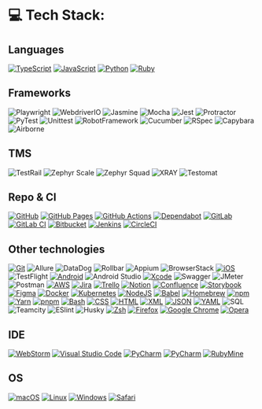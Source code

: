 # 💻 Tech Stack:

## Languages
[![TypeScript](https://img.shields.io/badge/TypeScript-3178C6?logo=typescript&logoColor=fff)](#)
[![JavaScript](https://img.shields.io/badge/JavaScript-F7DF1E?logo=javascript&logoColor=000)](#)
[![Python](https://img.shields.io/badge/Python-3776AB?logo=python&logoColor=fff)](#)
[![Ruby](https://img.shields.io/badge/Ruby-%23CC342D.svg?&logo=ruby&logoColor=white)](#)

## Frameworks
![Playwright](https://img.shields.io/badge/-Playwright-3f9900?style-for-the-badge)
![WebdriverIO](https://img.shields.io/badge/-WebdriverIO-ffa800?style-for-the-badge&logo=webdriverio&logoColor=FFFFFF)
![Jasmine](https://img.shields.io/badge/-Jasmine-8A4182?style-for-the-badge&logo=jasmine&logoColor=FFFFFF)
![Mocha](https://img.shields.io/badge/-Mocha-8D6748?style-for-the-badge&logo=mocha&logoColor=FFFFFF)
![Jest](https://img.shields.io/badge/-Jest-C21325?style-for-the-badge&logo=jest&logoColor=FFFFFF)
![Protractor](https://img.shields.io/badge/-Protractor-0D0D0D?style-for-the-badge&logo=protractor&logoColor=FFFFFF)
![PyTest](https://img.shields.io/badge/-PyTest-009fff?style-for-the-badge&logo=pytest&logoColor=FFFFFF)
![Unittest](https://img.shields.io/badge/-Unittest-0068a6?style-for-the-badge&logo=python&logoColor=FFFFFF)
![RobotFramework](https://img.shields.io/badge/-Robot%20Framework-ffffff?style-for-the-badge&logo=robotframework&logoColor=000000)
![Cucumber](https://img.shields.io/badge/-Cucumber-23D96C?style-for-the-badge&logo=cucumber&logoColor=FFFFFF)
![RSpec](https://img.shields.io/badge/-RSpec-ff0000?style-for-the-badge&logo=ruby&logoColor=ffffff)
![Capybara](https://img.shields.io/badge/-Capybara-00bf55?style-for-the-badge&logo=ruby&logoColor=ffffff)
![Airborne](https://img.shields.io/badge/-Airborne-bf0081?style-for-the-badge&logo=ruby&logoColor=ffffff)

## TMS
![TestRail](https://img.shields.io/badge/-TestRail-7D7D7D?style-for-the-badge&logo=testrail&logoColor=FFFFFF)
![Zephyr Scale](https://img.shields.io/badge/-Zephyr_Scale-0098ff?style-for-the-badge&logo=jirasoftware&logoColor=FFFFFF)
![Zephyr Squad](https://img.shields.io/badge/-Zephyr_Scale-0098ff?style-for-the-badge&logo=jirasoftware&logoColor=FFFFFF)
![XRAY](https://img.shields.io/badge/-XRAY-ffffff?style-for-the-badge&logo=jirasoftware&logoColor=000000)
![Testomat](https://img.shields.io/badge/-Testomat-9f00bf)

## Repo & CI
[![GitHub](https://img.shields.io/badge/GitHub-%23121011.svg?logo=github&logoColor=white)](#)
[![GitHub Pages](https://img.shields.io/badge/GitHub%20Pages-121013?logo=github&logoColor=white)](#)
[![GitHub Actions](https://img.shields.io/badge/GitHub_Actions-2088FF?logo=github-actions&logoColor=white)](#)
[![Dependabot](https://img.shields.io/badge/Dependabot-025E8C?logo=dependabot&logoColor=fff)](#)
[![GitLab](https://img.shields.io/badge/GitLab-FC6D26?logo=gitlab&logoColor=fff)](#)
[![GitLab CI](https://img.shields.io/badge/GitLab%20CI-FC6D26?logo=gitlab&logoColor=fff)](#)
[![Bitbucket](https://img.shields.io/badge/Bitbucket-0052CC?logo=bitbucket&logoColor=fff)](#)
[![Jenkins](https://img.shields.io/badge/Jenkins-D24939?logo=jenkins&logoColor=white)](#)
[![CircleCI](https://img.shields.io/badge/CircleCI-343434?logo=circleci&logoColor=fff)](#)

## Other technologies
[![Git](https://img.shields.io/badge/Git-F05032?logo=git&logoColor=fff)](#)
![Allure](https://img.shields.io/badge/-Allure-00b304)
![DataDog](https://img.shields.io/badge/-DataDog-632CA6?style-for-the-badge&logo=datadog&logoColor=FFFFFF)
![Rollbar](https://img.shields.io/badge/-Rollbar-0081ff)
![Appium](https://img.shields.io/badge/-Appium-472D7B?style-for-the-badge&logo=appium&logoColor=FFFFFF)
![BrowserStack](https://img.shields.io/badge/-BrowserStack-00b304?style-for-the-badge&logo=browserstack&logoColor=FFFFFF)
[![iOS](https://img.shields.io/badge/iOS-000000?&logo=apple&logoColor=white)](#)
![TestFlight](https://img.shields.io/badge/-TestFlight-0D96F6?style-for-the-badge&logo=appstore&logoColor=FFFFFF)
[![Android](https://img.shields.io/badge/Android-3DDC84?logo=android&logoColor=white)](#)
![Android Studio](https://img.shields.io/badge/-Android%20Studio-3DDC84?style-for-the-badge&logo=androidstudio&logoColor=FFFFFF)
[![Xcode](https://img.shields.io/badge/Xcode-007ACC?logo=Xcode&logoColor=white)](#)
![Swagger](https://img.shields.io/badge/-Swagger-85EA2D?style-for-the-badge&logo=swagger&logoColor=000000)
![JMeter](https://img.shields.io/badge/-JMeter-bf9200?style-for-the-badge&logo=apachejmeter&logoColor=ffffff)
![Postman](https://img.shields.io/badge/-Postman-FF6C37?style-for-the-badge&logo=postman&logoColor=FFFFFF)
[![AWS](https://img.shields.io/badge/AWS-%23FF9900.svg?logo=amazon-web-services&logoColor=white)](#)
[![Jira](https://img.shields.io/badge/Jira-0052CC?logo=jira&logoColor=fff)](#)
[![Trello](https://img.shields.io/badge/Trello-0052CC?logo=trello&logoColor=fff)](#)
[![Notion](https://img.shields.io/badge/Notion-000?logo=notion&logoColor=fff)](#)
[![Confluence](https://img.shields.io/badge/Confluence-172B4D?logo=confluence&logoColor=fff)](#)
[![Storybook](https://img.shields.io/badge/Storybook-FF4785?logo=storybook&logoColor=fff)](#)
[![Figma](https://img.shields.io/badge/Figma-F24E1E?logo=figma&logoColor=white)](#)
[![Docker](https://img.shields.io/badge/Docker-2496ED?logo=docker&logoColor=fff)](#)
[![Kubernetes](https://img.shields.io/badge/Kubernetes-326CE5?logo=kubernetes&logoColor=fff)](#)
[![NodeJS](https://img.shields.io/badge/Node.js-6DA55F?logo=node.js&logoColor=white)](#)
[![Babel](https://img.shields.io/badge/Babel-F9DC3E?logo=babel&logoColor=000)](#)
[![Homebrew](https://img.shields.io/badge/Homebrew-FBB040?logo=homebrew&logoColor=fff)](#)
[![npm](https://img.shields.io/badge/npm-CB3837?logo=npm&logoColor=fff)](#)
[![Yarn](https://img.shields.io/badge/Yarn-2C8EBB?logo=yarn&logoColor=fff)](#)
[![pnpm](https://img.shields.io/badge/pnpm-F69220?logo=pnpm&logoColor=fff)](#)
[![Bash](https://img.shields.io/badge/Bash-4EAA25?logo=gnubash&logoColor=fff)](#)
[![CSS](https://img.shields.io/badge/CSS-1572B6?logo=css3&logoColor=fff)](#)
[![HTML](https://img.shields.io/badge/HTML-%23E34F26.svg?logo=html5&logoColor=white)](#)
[![XML](https://img.shields.io/badge/XML-767C52?logo=xml&logoColor=fff)](#)
[![JSON](https://img.shields.io/badge/JSON-000?logo=json&logoColor=fff)](#)
[![YAML](https://img.shields.io/badge/YAML-CB171E?logo=yaml&logoColor=fff)](#)
![SQL](https://img.shields.io/badge/-SQL-CC2927?style-for-the-badge&logo=sqlite&logoColor=FFFFFF)
![Teamcity](https://img.shields.io/badge/-TeamCity-000000?style-for-the-badge&logo=teamcity&logoColor=FFFFFF)
![ESlint](https://img.shields.io/badge/-ESlint-4B32C3?style-for-the-badge&logo=eslint&logoColor=FFFFFF)
![Husky](https://img.shields.io/badge/-Husky-ff004d)
[![Zsh](https://img.shields.io/badge/Zsh-F15A24?logo=zsh&logoColor=fff)](#)
[![Firefox](https://img.shields.io/badge/Firefox-FF7139?logo=Firefox&logoColor=white)](#)
[![Google Chrome](https://img.shields.io/badge/Google%20Chrome-4285F4?logo=GoogleChrome&logoColor=white)](#)
[![Opera](https://img.shields.io/badge/Opera-FF1B2D?logo=Opera&logoColor=white)](#)

## IDE
[![WebStorm](https://img.shields.io/badge/WebStorm-000?logo=webstorm&logoColor=fff)](#)
[![Visual Studio Code](https://custom-icon-badges.demolab.com/badge/Visual%20Studio%20Code-0078d7.svg?logo=vsc&logoColor=white)](#)
[![PyCharm](https://img.shields.io/badge/PyCharm-000?logo=pycharm&logoColor=fff)](#)
[![PyCharm](https://img.shields.io/badge/PyCharm-000?logo=pycharm&logoColor=fff)](#)
[![RubyMine](https://img.shields.io/badge/-RubyMine-000000?style-for-the-badge&logo=rubymine&logoColor=FFFFFF)](#)

## OS
[![macOS](https://img.shields.io/badge/macOS-000000?logo=apple&logoColor=F0F0F0)](#)
[![Linux](https://img.shields.io/badge/Linux-FCC624?logo=linux&logoColor=black)](#)
[![Windows](https://custom-icon-badges.demolab.com/badge/Windows-0078D6?logo=windows11&logoColor=white)](#)
[![Safari](https://img.shields.io/badge/Safari-006CFF?logo=safari&logoColor=fff)](#)


